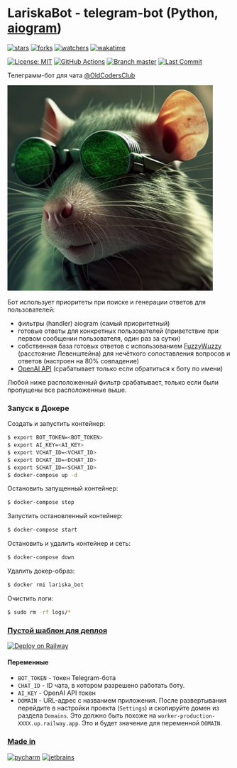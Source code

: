 # LariskaBot - telegram-bot (Python, [aiogram](https://aiogram.dev/))

[![stars](https://img.shields.io/github/stars/OldCodersClub/LariskaBot?logoColor=red&style=social)](https://github.com/OldCodersClub/LariskaBot/stargazers)
[![forks](https://img.shields.io/github/forks/OldCodersClub/LariskaBot?logoColor=red&style=social)](https://github.com/OldCodersClub/LariskaBot/forks)
[![watchers](https://img.shields.io/github/watchers/OldCodersClub/LariskaBot?logoColor=red&style=social)](https://github.com/OldCodersClub/LariskaBot/watchers)
[![wakatime](https://wakatime.com/badge/user/8cc8aa38-4041-409b-9d27-a85e5b897ad4/project/9429f9d1-0e7c-4945-a1fd-9e085f3d6067.svg?style=social)](https://wakatime.com/@Voko/projects/xqfpkutwnj?start=2023-03-06&end=2023-03-12)

[![License: MIT](https://img.shields.io/github/license/OldCodersClub/LariskaBot?logo=github&style=social)](https://opensource.org/licenses/MIT)
[![GitHub Actions](https://img.shields.io/github/actions/workflow/status/OldCodersClub/LariskaBot/deploy_to_vps.yml?logo=githubactions&style=social)](https://github.com/OldCodersClub/LariskaBot/actions/workflows/deploy_to_vps.yml)
[![Branch master](https://img.shields.io/github/checks-status/OldCodersClub/LariskaBot/master?logo=github&style=social)](https://github.com/OldCodersClub/LariskaBot/tree/master)
[![Last Commit](https://img.shields.io/github/last-commit/OldCodersClub/LariskaBot?logo=github&style=social)](https://github.com/OldCodersClub/LariskaBot/commits/master)

Телеграмм-бот для чата [@OldCodersClub](https://t.me/oldcodersclub)

[![Lariska](lariska_bot/res/avatar.jpg)](https://t.me/oldcodersclub)

Бот использует приоритеты при поиске и генерации ответов для пользователей:

- фильтры (handler) aiogram (самый приоритетный)
- готовые ответы для конкретных пользователей (приветствие при первом сообщении пользователя, один раз за сутки)
- собственная база готовых ответов с использованием [FuzzyWuzzy](https://pypi.org/project/fuzzywuzzy/) (расстояние Левенштейна) для нечёткого сопоставления вопросов и ответов (настроен на 80% совпадение)
- [OpenAI API](https://platform.openai.com/docs/api-reference/) (срабатывает только если обратиться к боту по имени)

Любой ниже расположенный фильтр срабатывает, только если были пропущены все расположенные выше.

### Запуск в Докере

Создать и запустить контейнер:

```bash
$ export BOT_TOKEN=<BOT_TOKEN>
$ export AI_KEY=<AI_KEY>
$ export VCHAT_ID=<VCHAT_ID>
$ export DCHAT_ID=<DCHAT_ID>
$ export SCHAT_ID=<SCHAT_ID>
$ docker-compose up -d
```

Остановить запущенный контейнер:

```bash
$ docker-compose stop
```

Запустить остановленный контейнер:

```bash
$ docker-compose start
```

Остановить и удалить контейнер и сеть:

```bash
$ docker-compose down
```

Удалить докер-образ:

```bash
$ docker rmi lariska_bot
```

Очистить логи:

```bash
$ sudo rm -rf logs/*
```

### [Пустой шаблон для деплоя](https://railway.app/template/-S3lVz?referralCode=jUyx2Z)

[![Deploy on Railway](https://railway.app/button.svg)](https://railway.app/template/-S3lVz?referralCode=jUyx2Z)

#### Переменные

- `BOT_TOKEN` - токен Telegram-бота
- `CHAT_ID` - ID чата, в котором разрешено работать боту.
- `AI_KEY` - OpenAI API токен
- `DOMAIN` - URL-адрес с названием приложения. После развертывания перейдите в настройки проекта (`Settings`) и скопируйте домен из раздела `Domains`. Это должно быть похоже на `worker-production-XXXX.up.railway.app`. Это и будет значение для переменной `DOMAIN`.

### [Made in](https://www.jetbrains.com/pycharm/)

<a href="https://www.jetbrains.com/pycharm/"><img src="https://resources.jetbrains.com/storage/products/company/brand/logos/PyCharm_icon.svg" alt="pycharm" height="150" title="pycharm"></a>
<a href="https://www.jetbrains.com/"><img src="https://resources.jetbrains.com/storage/products/company/brand/logos/jb_beam.svg" alt="jetbrains" height="150" title="jetbrains"></a>
